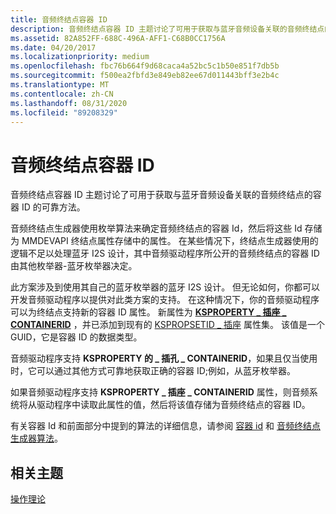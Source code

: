 ```yaml
---
title: 音频终结点容器 ID
description: 音频终结点容器 ID 主题讨论了可用于获取与蓝牙音频设备关联的音频终结点的容器 ID 的可靠方法。
ms.assetid: 82A852FF-688C-496A-AFF1-C68B0CC1756A
ms.date: 04/20/2017
ms.localizationpriority: medium
ms.openlocfilehash: fbc76b664f9d68caca4a52bc5c1b50e851f7db5b
ms.sourcegitcommit: f500ea2fbfd3e849eb82ee67d011443bff3e2b4c
ms.translationtype: MT
ms.contentlocale: zh-CN
ms.lasthandoff: 08/31/2020
ms.locfileid: "89208329"
---
```

# <a name="audio-endpoint-container-id"></a>音频终结点容器 ID


音频终结点容器 ID 主题讨论了可用于获取与蓝牙音频设备关联的音频终结点的容器 ID 的可靠方法。

音频终结点生成器使用枚举算法来确定音频终结点的容器 Id，然后将这些 Id 存储为 MMDEVAPI 终结点属性存储中的属性。 在某些情况下，终结点生成器使用的逻辑不足以处理蓝牙 I2S 设计，其中音频驱动程序所公开的音频终结点的容器 ID 由其他枚举器-蓝牙枚举器决定。

此方案涉及到使用其自己的蓝牙枚举器的蓝牙 I2S 设计。 但无论如何，你都可以开发音频驱动程序以提供对此类方案的支持。 在这种情况下，你的音频驱动程序可以为终结点支持新的容器 ID 属性。 新属性为 [**KSPROPERTY \_ 插座 \_ CONTAINERID**](./ksproperty-jack-containerid.md) ，并已添加到现有的 [KSPROPSETID \_ 插座](./kspropsetid-jack.md) 属性集。 该值是一个 GUID，它是容器 ID 的数据类型。

音频驱动程序支持 **KSPROPERTY 的 \_ 插孔 \_ CONTAINERID**，如果且仅当使用时，它可以通过其他方式可靠地获取正确的容器 ID;例如，从蓝牙枚举器。

如果音频驱动程序支持 **KSPROPERTY \_ 插座 \_ CONTAINERID** 属性，则音频系统将从驱动程序中读取此属性的值，然后将该值存储为音频终结点的容器 ID。

有关容器 Id 和前面部分中提到的算法的详细信息，请参阅 [容器 id](../install/container-ids.md) 和 [音频终结点生成器算法](audio-endpoint-builder-algorithm.md)。

## <a name="span-idrelated_topicsspanrelated-topics"></a><span id="related_topics"></span>相关主题
[操作理论](theory-of-operation.md)